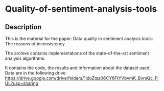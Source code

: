 # Quality-of-sentiment-analysis-tools



##	Description

This is the material for the paper: Data quality in sentiment analysis tools: The reasons of inconsistency

The archive contains  implementations of the state-of-the-art sentiment analysis algorithms.

It contains the code, the  results and information about the dataset used.
Data are in the following drive: 
https://drive.google.com/drive/folders/1jdpZtsz06CY6FtYVbvmK_BvrsQc_FIUL?usp=sharing
